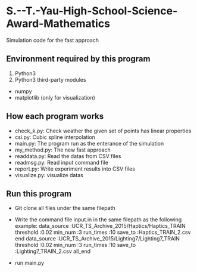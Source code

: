 # S.--T.-Yau-High-School-Science-Award-Mathematics
Simulation code for the fast approach

## Environment required by this program
1. Python3
2. Python3 third-party modules
  * numpy
  * matplotlib (only for visualization)
  
## How each program works
* check_k.py: Check weather the given set of points has linear properties
* csi.py: Cubic spline interpolation
* main.py: The program run as the enterance of the simulation
* my_method.py: The new fast approach
* readdata.py: Read the datas from CSV files
* readmsg.py: Read input command file
* report.py: Write experiment results into CSV files
* visualize.py: visualize datas

## Run this program
* Git clone all files under the same filepath
* Write the command file input.in in the same filepath as the following example:
    data_source :UCR_TS_Archive_2015/Haptics/Haptics_TRAIN
    threshold :0.02
    min_num :3
    run_times :10
    save_to :Haptics_TRAIN_2.csv
    end
    data_source :UCR_TS_Archive_2015/Lighting7/Lighting7_TRAIN
    threshold :0.02
    min_num :3
    run_times :10
    save_to :Lighting7_TRAIN_2.csv
    all_end
  
* run main.py
